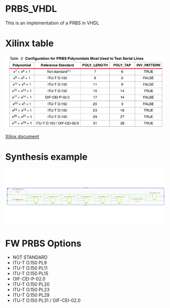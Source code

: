 # PRBS_VHDL
 This is an implementation of a PRBS in VHDL

# Xilinx table 
![xilinx_table](./img/codes.png)

[Xilinx document](/doc/xapp884_PRBS_GeneratorChecker.pdf)


# Synthesis example
![xilinx_table](./img/image.png)

# FW PRBS Options
- NOT STANDARD
- ITU-T O.150 PL9
- ITU-T O.150 PL11
- ITU-T O.150 PL15
- OIF-CEI-P-02.0
- ITU-T O.150 PL20
- ITU-T O.150 PL23
- ITU-T O.150 PL29
- ITU-T O.150 PL31 / OIF-CEI-02.0